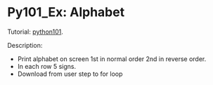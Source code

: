 # Py101_Ex: Alphabet

Tutorial: [python101](https://python101.readthedocs.io/pl/latest/podstawy/przyklady/przyklad02.html).

Description:
* Print alphabet on screen 1st in normal order 2nd in reverse order.
* In each row 5 signs.
* Download from user step to for loop 